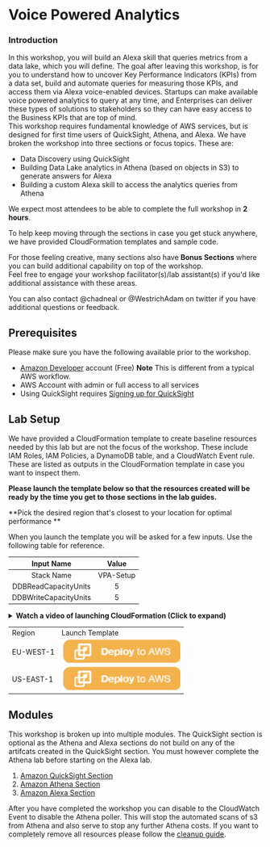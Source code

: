 # Voice Powered Analytics

### Introduction
In this workshop, you will build an Alexa skill that queries metrics from a data lake, which you will define.  The goal after leaving this workshop, is for you to understand how to uncover Key Performance Indicators (KPIs) from a data set, build and automate queries for measuring those KPIs, and access them via Alexa voice-enabled devices.  Startups can make  available voice powered analytics to query at any time, and Enterprises can deliver these types of solutions to stakeholders so they can have easy access to the Business KPIs that are top of mind.         
This workshop requires fundamental knowledge of AWS services, but is designed for first time users of QuickSight, Athena, and Alexa. We have broken the workshop into three sections or focus topics. 
These are:

* Data Discovery using QuickSight
* Building Data Lake analytics in Athena (based on objects in S3) to generate answers for Alexa
* Building a custom Alexa skill to access the analytics queries from Athena

We expect most attendees to be able to complete the full workshop in **2 hours**. 

To help keep moving through the sections in case you get stuck anywhere, we have provided CloudFormation templates and sample code.

For those feeling creative, many sections also have **Bonus Sections** where you can build additional capability on top of the workshop.  
Feel free to engage your workshop facilitator(s)/lab assistant(s) if you'd like additional assistance with these areas.  

You can also contact @chadneal or @WestrichAdam on twitter if you have additional questions or feedback.

## Prerequisites

Please make sure you have the following available prior to the workshop.

* <a href="https://developer.amazon.com/alexa" target="_blank">Amazon Developer</a> account (Free) **Note** This is different from a typical AWS workflow. 
* AWS Account with admin or full access to all services
* Using QuickSight requires <a href="http://docs.aws.amazon.com/quicksight/latest/user/sign-up-existing.html" target="_blank">Signing up for QuickSight</a>

## Lab Setup

We have provided a CloudFormation template to create baseline resources needed by this lab but are not the focus of the workshop. These include IAM Roles, IAM Policies, a DynamoDB table, and a CloudWatch Event rule. These are listed as outputs in the CloudFormation template in case you want to inspect them.

**Please launch the template below so that the resources created will be ready by the time you get to those sections in the lab guides.** 

**Pick the desired region that's closest to your location for optimal performance **

When you launch the template you will be asked for a few inputs. Use the following table for reference. 

Input Name | Value
:---: | :---:
Stack Name | VPA-Setup
DDBReadCapacityUnits | 5
DDBWriteCapacityUnits | 5

<details>
<summary><strong>Watch a video of launching CloudFormation (Click to expand)</strong></summary><p>

![launcg CloudFormation](https://github.com/awslabs/voice-powered-analytics/blob/master/media/images/vpa-cloudformation-launch.gif)

</details>

<table><tr><td>Region</td> <td>Launch Template</td></tr>
<tr>
<td>EU-WEST-1</td> <td><a href="https://console.aws.amazon.com/cloudformation/home?region=eu-west-1#/stacks/new?stackName=VPA-Setup&templateURL=https://s3.amazonaws.com/aws-vpa-tweets-euw1/setup/vpa_setup.yaml" target="_blank"><IMG SRC="/media/images/CFN_Image_01.png"></a></td></tr> <tr><td>US-EAST-1</td> <td><a href="https://console.aws.amazon.com/cloudformation/home?region=us-east-1#/stacks/new?stackName=VPA-Setup&templateURL=https://s3.amazonaws.com/aws-vpa-tweets/setup/vpa_setup.yaml" target="_blank"><IMG SRC="/media/images/CFN_Image_01.png"></a></td></tr></table>


## Modules

This workshop is broken up into multiple modules. The QuickSight section is optional as the Athena and Alexa sections do not build on any of the artifcats created in the QuickSight section. 
You must however complete the Athena lab before starting on the Alexa lab. 

1. [Amazon QuickSight Section](README-QuickSight.md) 
1. [Amazon Athena Section](README-Athena.md)
1. [Amazon Alexa Section](README-Alexa.md)

After you have completed the workshop you can disable to the CloudWatch Event to disable the Athena poller. This will stop the automated scans of s3 from Athena and also serve to stop any further Athena costs. If you want to completely remove all resources please follow the [cleanup guide](README-Cleanup.md).

